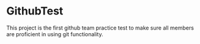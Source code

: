 # GithubTest

This project is the first github team practice test to make sure all members are proficient in using git functionality.